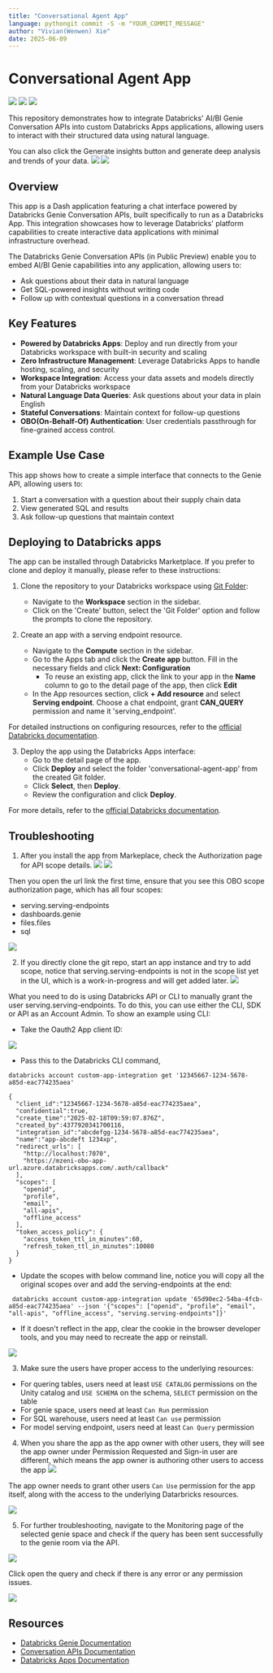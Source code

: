 ```yaml
---
title: "Conversational Agent App"
language: pythongit commit -S -m "YOUR_COMMIT_MESSAGE"
author: "Vivian(Wenwen) Xie"
date: 2025-06-09
---
```


# Conversational Agent App


![](./assets/genie_room0.png)
![](./assets/genie-space.png)
![](./assets/genie-space4.png)

This repository demonstrates how to integrate Databricks' AI/BI Genie Conversation APIs into custom Databricks Apps applications, allowing users to interact with their structured data using natural language.

You can also click the Generate insights button and generate deep analysis and trends of your data.
![](./assets/insights1.png)
![](./assets/insights2.png)



## Overview

This app is a Dash application featuring a chat interface powered by Databricks Genie Conversation APIs, built specifically to run as a Databricks App. This integration showcases how to leverage Databricks' platform capabilities to create interactive data applications with minimal infrastructure overhead.

The Databricks Genie Conversation APIs (in Public Preview) enable you to embed AI/BI Genie capabilities into any application, allowing users to:
- Ask questions about their data in natural language
- Get SQL-powered insights without writing code
- Follow up with contextual questions in a conversation thread

## Key Features

- **Powered by Databricks Apps**: Deploy and run directly from your Databricks workspace with built-in security and scaling
- **Zero Infrastructure Management**: Leverage Databricks Apps to handle hosting, scaling, and security
- **Workspace Integration**: Access your data assets and models directly from your Databricks workspace
- **Natural Language Data Queries**: Ask questions about your data in plain English
- **Stateful Conversations**: Maintain context for follow-up questions
- **OBO(On-Behalf-Of) Authentication**: User credentials passthrough for fine-grained access control.

## Example Use Case

This app shows how to create a simple interface that connects to the Genie API, allowing users to:
1. Start a conversation with a question about their supply chain data
2. View generated SQL and results
3. Ask follow-up questions that maintain context

## Deploying to Databricks apps

The app can be installed through Databricks Marketplace. If you prefer to clone and deploy it manually, please refer to these instructions: 

1. Clone the repository to your Databricks workspace using [Git Folder](https://docs.databricks.com/aws/en/repos/repos-setup):
   - Navigate to the **Workspace** section in the sidebar.
   - Click on the 'Create' button, select the 'Git Folder' option and follow the prompts to clone the repository.

2. Create an app with a serving endpoint resource.
   - Navigate to the **Compute** section in the sidebar.
   - Go to the Apps tab and click the **Create app** button. Fill in the necessary fields and click **Next: Configuration**
      - To reuse an existing app, click the link to your app in the **Name** column to go to the detail page of the app, then click **Edit**
   - In the App resources section, click **+ Add resource** and select **Serving endpoint**. Choose a chat endpoint, grant **CAN_QUERY** permission and name it 'serving_endpoint'.
   
For detailed instructions on configuring resources, refer to the [official Databricks documentation](https://docs.databricks.com/aws/en/dev-tools/databricks-apps/resources#configure-resources-for-your-app).

3. Deploy the app using the Databricks Apps interface:
   - Go to the detail page of the app.
   - Click **Deploy** and select the folder 'conversational-agent-app' from the created Git folder.
   - Click **Select**, then **Deploy**.
   - Review the configuration and click **Deploy**.

For more details, refer to the [official Databricks documentation](https://docs.databricks.com/aws/en/dev-tools/databricks-apps/deploy).

## Troubleshooting
1. After you install the app from Markeplace, check the Authorization page for API scope details. 
![](./assets/genie-space11.png)
![](./assets/genie-space12.png)

Then you open the url link the first time, ensure that you see this OBO scope authorization page, which has all four scopes:
  - serving.serving-endpoints
  - dashboards.genie
  - files.files
  - sql

![](./assets/genie-space10.png)


2. If you directly clone the git repo, start an app instance and try to add scope, notice that serving.serving-endpoints is not in the scope list yet in the UI, which is a work-in-progress and will get added later. 
![](./assets/genie-space13.png)

What you need to do is using Databricks API or CLI to manually grant the user serving.serving-endpoints.
To do this, you can use either the CLI, SDK or API as an Account Admin. To show an example using CLI:
 - Take the Oauth2 App client ID:

![](./assets/genie-space14.png)

- Pass this to the Databricks CLI command,

```
databricks account custom-app-integration get '12345667-1234-5678-a85d-eac774235aea'

{
  "client_id":"12345667-1234-5678-a85d-eac774235aea",
  "confidential":true,
  "create_time":"2025-02-18T09:59:07.876Z",
  "created_by":4377920341700116,
  "integration_id":"abcdefgg-1234-5678-a85d-eac774235aea",
  "name":"app-abcdeft 1234xp",
  "redirect_urls": [
    "http://localhost:7070",
    "https://mzeni-obo-app-url.azure.databricksapps.com/.auth/callback"
  ],
  "scopes": [
    "openid",
    "profile",
    "email",
    "all-apis",
    "offline_access"
  ],
  "token_access_policy": {
    "access_token_ttl_in_minutes":60,
    "refresh_token_ttl_in_minutes":10080
  }
}
```
 - Update the scopes with below command line, notice you will copy all the original scopes over and add the serving-endpoints at the end:
```
 databricks account custom-app-integration update '65d90ec2-54ba-4fcb-a85d-eac774235aea' --json '{"scopes": ["openid", "profile", "email", "all-apis", "offline_access", "serving.serving-endpoints"]}'
```

 - If it doesn't reflect in the app, clear the cookie in the browser developer tools, and you may need to recreate the app or reinstall.

![](./assets/genie-space16.png)


3. Make sure the users have proper access to the underlying resources:
 - For quering tables, users need at least `USE CATALOG` permissions on the Unity catalog and `USE SCHEMA` on the schema, `SELECT` permission on the table 
 - For genie space, users need at least `Can Run` permission 
 - For SQL warehouse, users need at least `Can use` permission 
 - For model serving endpoint, users need at least `Can Query` permission 

4. When you share the app as the app owner with other users, they will see the app owner under Permission Requested and Sign-in user are different, which means the app owner is authoring other users to access the app
![](./assets/genie-space17.png)

The app owner needs to grant other users `Can Use` permission for the app itself, along with the access to the underlying Datarbricks resources.

![](./assets/genie-space18.png)

5. For further troubleshooting, navigate to the Monitoring page of the selected genie space and check if the query has been sent successfully to the genie room via the API. 

![](./assets/troubleshooting1.png)

Click open the query and check if there is any error or any permission issues.

![](./assets/troubleshooting2.png)

## Resources

- [Databricks Genie Documentation](https://docs.databricks.com/aws/en/genie)
- [Conversation APIs Documentation](https://docs.databricks.com/api/workspace/genie)
- [Databricks Apps Documentation](https://docs.databricks.com/aws/en/dev-tools/databricks-apps/)
